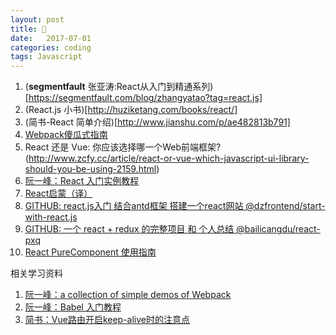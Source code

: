 ```yaml
---
layout: post
title: 🐋 
date:   2017-07-01
categories: coding
tags: Javascript
---
```



1. (__segmentfault__ 张亚涛:React从入门到精通系列)[https://segmentfault.com/blog/zhangyatao?tag=react.js]
2. (React.js 小书)[http://huziketang.com/books/react/]
3. (简书-React 简单介绍)[http://www.jianshu.com/p/ae482813b791]
4. [Webpack傻瓜式指南](https://zhuanlan.zhihu.com/p/20367175?columnSlug=FrontendMagazine)
5. React 还是 Vue: 你应该选择哪一个Web前端框架?(http://www.zcfy.cc/article/react-or-vue-which-javascript-ui-library-should-you-be-using-2159.html)
6. [阮一峰：React 入门实例教程](http://www.ruanyifeng.com/blog/2015/03/react.html)
7. [React启蒙（译）](https://zhangwang1990.gitbooks.io/reactenlightenment/content/%E5%88%9D%E6%8E%A2React.html)
8. [GITHUB: react.js入门 结合antd框架 搭建一个react网站 @dzfrontend/start-with-react.js](https://github.com/dzfrontend/start-with-react.js)
9. [GITHUB: 一个 react + redux 的完整项目 和 个人总结 @bailicangdu/react-pxq](https://github.com/bailicangdu/react-pxq)
10. [React PureComponent 使用指南](https://wulv.site/2017-05-31/react-purecomponent.html)

相关学习资料

1. [阮一峰：a collection of simple demos of Webpack](https://github.com/ruanyf/webpack-demos#demo01-entry-file-source)
2. [阮一峰：Babel 入门教程](http://www.ruanyifeng.com/blog/2016/01/babel.html)
3. [简书：Vue路由开启keep-alive时的注意点](http://www.jianshu.com/p/42429f4d8f9e?nomobile=yes)